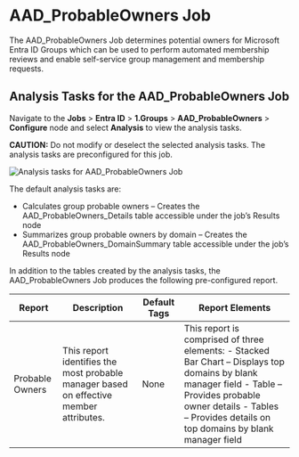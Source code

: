 # AAD_ProbableOwners Job

The AAD_ProbableOwners Job determines potential owners for Microsoft Entra ID Groups which can be
used to perform automated membership reviews and enable self-service group management and membership
requests.

## Analysis Tasks for the AAD_ProbableOwners Job

Navigate to the **Jobs** > **Entra ID** > **1.Groups** > **AAD_ProbableOwners** > **Configure** node
and select **Analysis** to view the analysis tasks.

**CAUTION:** Do not modify or deselect the selected analysis tasks. The analysis tasks are
preconfigured for this job.

![Analysis tasks for AAD_ProbableOwners Job](/img/product_docs/accessanalyzer/11.6/accessanalyzer/solutions/entraid/groups/probableownersanalysis.webp)

The default analysis tasks are:

- Calculates group probable owners – Creates the AAD_ProbableOwners_Details table accessible under
  the job’s Results node
- Summarizes group probable owners by domain – Creates the AAD_ProbableOwners_DomainSummary table
  accessible under the job’s Results node

In addition to the tables created by the analysis tasks, the AAD_ProbableOwners Job produces the
following pre-configured report.

| Report          | Description                                                                            | Default Tags | Report Elements                                                                                                                                                                                                           |
| --------------- | -------------------------------------------------------------------------------------- | ------------ | ------------------------------------------------------------------------------------------------------------------------------------------------------------------------------------------------------------------------- |
| Probable Owners | This report identifies the most probable manager based on effective member attributes. | None         | This report is comprised of three elements: - Stacked Bar Chart – Displays top domains by blank manager field - Table – Provides probable owner details - Tables – Provides details on top domains by blank manager field |
